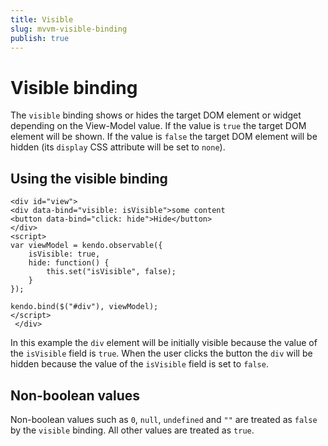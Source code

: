 ```yaml
---
title: Visible
slug: mvvm-visible-binding
publish: true
---
```


# Visible binding

The `visible` binding shows or hides the target DOM element or widget depending on the View-Model value. If the value is `true` the
target DOM element will be shown. If the value is `false` the target DOM element will be hidden
(its `display` CSS attribute will be set to `none`).

## Using the visible binding

    <div id="view">
    <div data-bind="visible: isVisible">some content
    <button data-bind="click: hide">Hide</button>
    </div>
    <script>
    var viewModel = kendo.observable({
        isVisible: true,
        hide: function() {
            this.set("isVisible", false);
        }
    });

    kendo.bind($("#div"), viewModel);
    </script>
     </div>

In this example the `div` element will be initially visible because the value of the `isVisible` field is `true`.
When the user clicks the button the `div` will be hidden because the value of the `isVisible` field is set to `false`.

## Non-boolean values

Non-boolean values such as `0`, `null`, `undefined` and `""` are treated as `false` by the `visible` binding.
All other values are treated as `true`.
